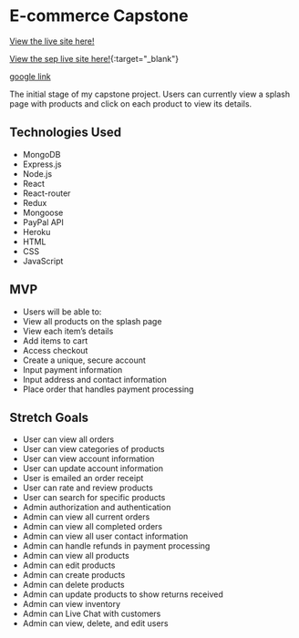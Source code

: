 # E-commerce Capstone

[View the live site here!](http://www.figtreeplants.com)

[View the sep live site here!](http://www.figtreeplants.com){:target="_blank"}

<a href="https://google.com" target="_blank">google link</a>

The initial stage of my capstone project. Users can currently view a splash page with products and click on each product to view its details.

## Technologies Used

- MongoDB
- Express.js
- Node.js
- React
- React-router
- Redux
- Mongoose
- PayPal API
- Heroku
- HTML
- CSS
- JavaScript

## MVP

- Users will be able to:
- View all products on the splash page
- View each item’s details
- Add items to cart
- Access checkout
- Create a unique, secure account
- Input payment information
- Input address and contact information
- Place order that handles payment processing

## Stretch Goals

- User can view all orders
- User can view categories of products
- User can view account information
- User can update account information
- User is emailed an order receipt
- User can rate and review products
- User can search for specific products
- Admin authorization and authentication
- Admin can view all current orders
- Admin can view all completed orders
- Admin can view all user contact information
- Admin can handle refunds in payment processing
- Admin can view all products
- Admin can edit products
- Admin can create products
- Admin can delete products
- Admin can update products to show returns received
- Admin can view inventory
- Admin can Live Chat with customers
- Admin can view, delete, and edit users
